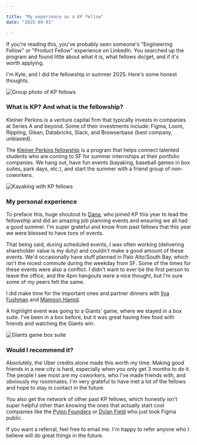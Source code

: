 ```yaml
---

title: "My experience as a KP fellow"
date: "2025-09-01"

---
```


If you're reading this, you've probably seen someone's "Engineering Fellow" or "Product Fellow" experience on LinkedIn. You searched up the program and found little about what it is, what fellows do/get, and if it's worth applying.

I'm Kyle, and I did the fellowship in summer 2025. Here's some honest thoughts.

![Group photo of KP fellows](/blog/kp/group.jpg)

### What is KP? And what is the fellowship?

Kleiner Perkins is a venture capital firm that typically invests in companies at Series A and beyond. Some of their investments include: Figma, Loom, Rippling, Glean, Databricks, Slack, and Browserbase (best company, unbiased).

The [Kleiner Perkins fellowship](https://www.kleinerperkins.com/fellows/) is a program that helps connect talented students who are coming to SF for summer internships at their portfolio companies. We hang out, have fun events (kayaking, baseball games in box suites, park days, etc.), and start the summer with a friend group of non-coworkers.

![Kayaking with KP fellows](/blog/kp/kayak.jpg)

### My personal experience 

To preface this, huge shoutout to [Dana](https://www.linkedin.com/in/schaferdana/), who joined KP this year to lead the fellowship and did an amazing job planning events and ensuring we all had a good summer. I'm super grateful and know from past fellows that this year we were blessed to have tons of events. 

That being said, during scheduled events, I was often working (delivering shareholder value is my duty) and couldn't make a good amount of these events. We'd occasionally have stuff planned in Palo Alto/South Bay, which isn't the nicest commute during the weekday from SF. Some of the times for these events were also a conflict. I didn't want to ever be the first person to leave the office, and the 4pm hangouts were a nice thought, but I'm sure some of my peers felt the same.

I did make time for the important ones and partner dinners with [Ilya Fushman](https://www.linkedin.com/in/ilyafushman/) and [Mamoon Hamid](https://www.linkedin.com/in/mamoonha/).

A highlight event was going to a Giants' game, where we stayed in a box suite. I've been in a box before, but it was great having free food with friends and watching the Giants win.

![Giants game box suite](/blog/kp/giants.jpeg)

### Would I recommend it?

Absolutely, the Uber credits alone made this worth my time. Making good friends in a new city is hard, especially when you only get 3 months to do it. The people I see most are my coworkers, who I've made friends with, and obviously my roommates. I'm very grateful to have met a lot of the fellows and hope to stay in contact in the future.

You also get the network of other past KP fellows, which honestly isn't super helpful other than knowing the ones that actually start cool companies like the [Pylon Founders](https://www.linkedin.com/posts/robert-eng/) or [Dylan Field](https://www.linkedin.com/in/dylanfield/) who just took Figma public.

If you want a referral, feel free to email me. I'm happy to refer anyone who I believe will do great things in the future.
